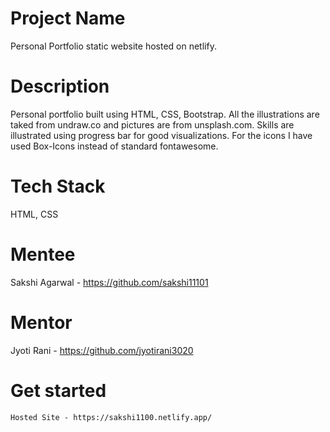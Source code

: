 
# Project Name
Personal Portfolio static website hosted on netlify. 

# Description
Personal portfolio built using HTML, CSS, Bootstrap. All the illustrations are taked from undraw.co and pictures are from unsplash.com. Skills are illustrated using progress bar for good visualizations. For the icons I have used Box-Icons instead of standard fontawesome. 

# Tech Stack
HTML, CSS

# Mentee
Sakshi Agarwal - https://github.com/sakshi11101

# Mentor
Jyoti Rani - https://github.com/jyotirani3020

# Get started
```
Hosted Site - https://sakshi1100.netlify.app/
```
